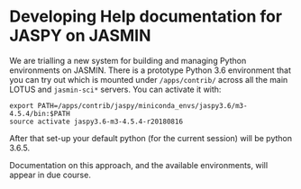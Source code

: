 # Developing Help documentation for JASPY on JASMIN

We are trialling a new system for building and managing Python environments on JASMIN. There is a prototype Python 3.6 environment that you can try out which is mounted under `/apps/contrib/` across all the main LOTUS and `jasmin-sci*` servers. You can activate it with:

```
export PATH=/apps/contrib/jaspy/miniconda_envs/jaspy3.6/m3-4.5.4/bin:$PATH
source activate jaspy3.6-m3-4.5.4-r20180816
```

After that set-up your default python (for the current session) will be python 3.6.5.

Documentation on this approach, and the available environments, will appear in due course.
